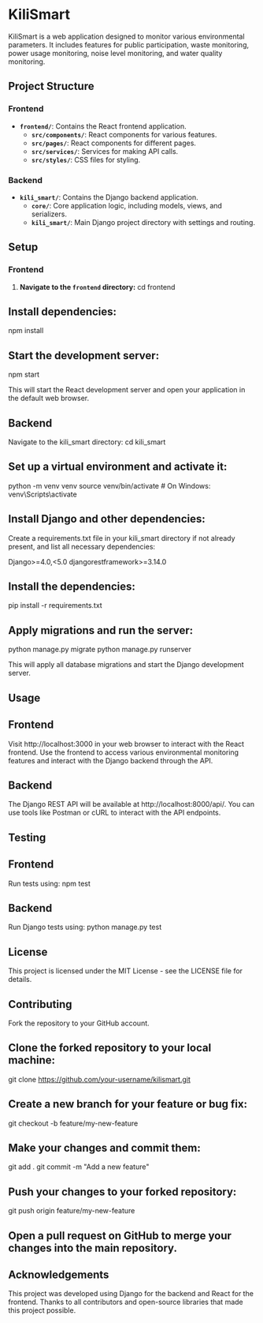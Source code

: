 # KiliSmart

KiliSmart is a web application designed to monitor various environmental parameters. It includes features for public participation, waste monitoring, power usage monitoring, noise level monitoring, and water quality monitoring.

## Project Structure

### Frontend

- **`frontend/`**: Contains the React frontend application.
  - **`src/components/`**: React components for various features.
  - **`src/pages/`**: React components for different pages.
  - **`src/services/`**: Services for making API calls.
  - **`src/styles/`**: CSS files for styling.

### Backend

- **`kili_smart/`**: Contains the Django backend application.
  - **`core/`**: Core application logic, including models, views, and serializers.
  - **`kili_smart/`**: Main Django project directory with settings and routing.

## Setup

### Frontend
1. **Navigate to the `frontend` directory:**
 cd frontend

## Install dependencies:
npm install

## Start the development server:
npm start

This will start the React development server and open your application in the default web browser.

## Backend
Navigate to the kili_smart directory:
cd kili_smart

## Set up a virtual environment and activate it:
python -m venv venv
source venv/bin/activate  # On Windows: venv\Scripts\activate

## Install Django and other dependencies:

Create a requirements.txt file in your kili_smart directory if not already present, and list all necessary dependencies:

Django>=4.0,<5.0
djangorestframework>=3.14.0

## Install the dependencies:
pip install -r requirements.txt

## Apply migrations and run the server:
python manage.py migrate
python manage.py runserver

This will apply all database migrations and start the Django development server.

## Usage

## Frontend
Visit http://localhost:3000 in your web browser to interact with the React frontend.
Use the frontend to access various environmental monitoring features and interact with the Django backend through the API.

## Backend
The Django REST API will be available at http://localhost:8000/api/.
You can use tools like Postman or cURL to interact with the API endpoints.

## Testing

## Frontend
Run tests using:
npm test

## Backend
Run Django tests using:
python manage.py test

## License
This project is licensed under the MIT License - see the LICENSE file for details.

## Contributing
Fork the repository to your GitHub account.

## Clone the forked repository to your local machine:
git clone https://github.com/your-username/kilismart.git

## Create a new branch for your feature or bug fix:
git checkout -b feature/my-new-feature

## Make your changes and commit them:
git add .
git commit -m "Add a new feature"

## Push your changes to your forked repository:
git push origin feature/my-new-feature

## Open a pull request on GitHub to merge your changes into the main repository.

## Acknowledgements
This project was developed using Django for the backend and React for the frontend.
Thanks to all contributors and open-source libraries that made this project possible.
